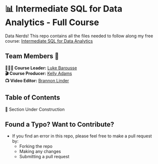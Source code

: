 # 📊 Intermediate SQL for Data Analytics - Full Course

Data Nerds! This repo contains all the files needed to follow along my free course: [Intermediate SQL for Data Analytics]()
![]()
## Team Members 👥
**🙋🏼‍♂️ Course Leader:** [Luke Barousse](https://www.linkedin.com/in/luke-b)  
**🎬 Course Producer:** [Kelly Adams](https://www.linkedin.com/in/kellyjianadams)  
**📺 Video Editor:** [Brannon Linder](https://www.linkedin.com/in/brannonlinder)

## Table of Contents

👷 Section Under Construction

## Found a Typo? Want to Contribute?
- If you find an error in this repo, please feel free to make a pull request by:
    - Forking the repo
    - Making any changes
    - Submitting a pull request